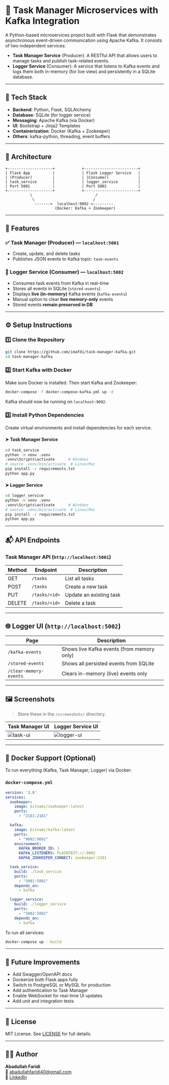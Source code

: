 # 🧩 Task Manager Microservices with Kafka Integration

A Python-based microservices project built with Flask that demonstrates asynchronous event-driven communication using Apache Kafka. It consists of two independent services:

- **Task Manager Service** (Producer): A RESTful API that allows users to manage tasks and publish task-related events.
- **Logger Service** (Consumer): A service that listens to Kafka events and logs them both in-memory (for live view) and persistently in a SQLite database.

---

## 🔧 Tech Stack

- **Backend**: Python, Flask, SQLAlchemy  
- **Database**: SQLite (for logger service)  
- **Messaging**: Apache Kafka (via Docker)  
- **UI**: Bootstrap + Jinja2 Templates  
- **Containerization**: Docker (Kafka + Zookeeper)  
- **Others**: kafka-python, threading, event buffers

---

## 🧱 Architecture

```
+--------------------+            +------------------------+
| Flask App          |            | Flask Logger Service   |
| (Producer)         |            | (Consumer)             |
| task_service       |            | logger_service         |
| Port 5001          |            | Port 5002              |
+--------------------+            +------------------------+
           \                            /
            \                          /
             ------->  localhost:9092 <---------
                      (Docker: Kafka + Zookeeper)
```

---

## 🚀 Features

### ✅ Task Manager (Producer) — `localhost:5001`

- Create, update, and delete tasks
- Publishes JSON events to Kafka topic: `task-events`

### 📄 Logger Service (Consumer) — `localhost:5002`

- Consumes task events from Kafka in real-time
- Stores all events in SQLite (`stored-events`)
- Displays **live (in-memory)** Kafka events (`kafka-events`)
- Manual option to clear **live memory-only** events
- Stored events **remain preserved in DB**

---

## ⚙️ Setup Instructions

### 1️⃣ Clone the Repository

```bash
git clone https://github.com/imafdi/task-manager-kafka.git
cd task-manager-kafka
```

### 2️⃣ Start Kafka with Docker

Make sure Docker is installed. Then start Kafka and Zookeeper:

```bash
docker-compose -f docker-compose-kafka.yml up -d
```

Kafka should now be running on `localhost:9092`.

### 3️⃣ Install Python Dependencies

Create virtual environments and install dependencies for each service.

#### ➤ Task Manager Service

```bash
cd task_service
python -m venv .venv
.venv\Scripts\activate      # Windows
# source .venv/bin/activate  # Linux/Mac
pip install -r requirements.txt
python app.py
```

#### ➤ Logger Service

```bash
cd logger_service
python -m venv .venv
.venv\Scripts\activate      # Windows
# source .venv/bin/activate  # Linux/Mac
pip install -r requirements.txt
python app.py
```

---

## 📬 API Endpoints

### Task Manager API (`http://localhost:5001`)

| Method | Endpoint       | Description             |
|--------|----------------|-------------------------|
| GET    | `/tasks`       | List all tasks          |
| POST   | `/tasks`       | Create a new task       |
| PUT    | `/tasks/<id>`  | Update an existing task |
| DELETE | `/tasks/<id>`  | Delete a task           |

---

## 🌐 Logger UI (`http://localhost:5002`)

| Page                   | Description                                |
|------------------------|--------------------------------------------|
| `/kafka-events`        | Shows live Kafka events (from memory only) |
| `/stored-events`       | Shows all persisted events from SQLite     |
| `/clear-memory-events` | Clears in-memory (live) events only        |

---

## 🖼️ Screenshots

> Store these in the `/screenshots/` directory.

| Task Manager UI                      | Logger Service UI                      |
|-------------------------------------|----------------------------------------|
| ![task-ui](screenshots/task-ui.png) | ![logger-ui](screenshots/logger-ui.png) |

---

## 🐳 Docker Support (Optional)

To run everything (Kafka, Task Manager, Logger) via Docker:

### `docker-compose.yml`

```yaml
version: '3.8'
services:
  zookeeper:
    image: bitnami/zookeeper:latest
    ports:
      - "2181:2181"

  kafka:
    image: bitnami/kafka:latest
    ports:
      - "9092:9092"
    environment:
      KAFKA_BROKER_ID: 1
      KAFKA_LISTENERS: PLAINTEXT://:9092
      KAFKA_ZOOKEEPER_CONNECT: zookeeper:2181

  task_service:
    build: ./task_service
    ports:
      - "5001:5001"
    depends_on:
      - kafka

  logger_service:
    build: ./logger_service
    ports:
      - "5002:5002"
    depends_on:
      - kafka
```

To run all services:

```bash
docker-compose up --build
```

---

## 📌 Future Improvements

- Add Swagger/OpenAPI docs  
- Dockerize both Flask apps fully  
- Switch to PostgreSQL or MySQL for production  
- Add authentication to Task Manager  
- Enable WebSocket for real-time UI updates  
- Add unit and integration tests

---

## 📄 License

MIT License. See [LICENSE](LICENSE) for full details.

---

## 👨‍💻 Author

**Abadullah Faridi**  
📧 [abadullahfaridi40@gmail.com](mailto:abadullahfaridi40@gmail.com)  
🔗 [LinkedIn](https://www.linkedin.com/in/abadullahfaridi)
